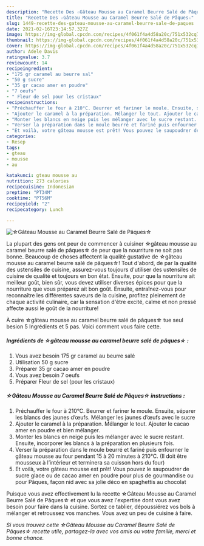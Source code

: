 ```yaml
---
description: "Recette Des ☆Gâteau Mousse au Caramel Beurre Salé de Pâques☆"
title: "Recette Des ☆Gâteau Mousse au Caramel Beurre Salé de Pâques☆"
slug: 1449-recette-des-gateau-mousse-au-caramel-beurre-sale-de-paques
date: 2021-02-16T23:14:57.327Z
image: https://img-global.cpcdn.com/recipes/4f061f4a4d58a20c/751x532cq70/☆gateau-mousse-au-caramel-beurre-sale-de-paques☆-photo-principale-de-la-recette.jpg
thumbnail: https://img-global.cpcdn.com/recipes/4f061f4a4d58a20c/751x532cq70/☆gateau-mousse-au-caramel-beurre-sale-de-paques☆-photo-principale-de-la-recette.jpg
cover: https://img-global.cpcdn.com/recipes/4f061f4a4d58a20c/751x532cq70/☆gateau-mousse-au-caramel-beurre-sale-de-paques☆-photo-principale-de-la-recette.jpg
author: Adele Davis
ratingvalue: 3.7
reviewcount: 14
recipeingredient:
- "175 gr caramel au beurre sal"
- "50 g sucre"
- "35 gr cacao amer en poudre"
- "7 oeufs"
- " Fleur de sel pour les cristaux"
recipeinstructions:
- "Préchauffer le four à 210°C. Beurrer et fariner le moule. Ensuite, séparer les blancs des jaunes d’œufs. Mélanger les jaunes d’œufs avec le sucre"
- "Ajouter le caramel à la préparation. Mélanger le tout. Ajouter le cacao amer en poudre et bien mélanger."
- "Monter les blancs en neige puis les mélanger avec le sucre restant. Ensuite, incorporer les blancs à la préparation en plusieurs fois."
- "Verser la préparation dans le moule beurré et fariné puis enfourner le gâteau mousse au four pendant 15 à 20 minutes à 210°C. (Il doit être mousseux à l’intérieur et terminera sa cuisson hors du four)"
- "Et voilà, votre gâteau mousse est prêt! Vous pouvez le saupoudrer de sucre glace ou de cacao amer en poudre pour plus de gourmandise ou pour Pâques, façon nid avec sa jolie déco en spaghettis au chocolat"
categories:
- Resep
tags:
- gteau
- mousse
- au

katakunci: gteau mousse au 
nutrition: 273 calories
recipecuisine: Indonesian
preptime: "PT34M"
cooktime: "PT56M"
recipeyield: "2"
recipecategory: Lunch

---
```



![☆Gâteau Mousse au Caramel Beurre Salé de Pâques☆](https://img-global.cpcdn.com/recipes/4f061f4a4d58a20c/751x532cq70/☆gateau-mousse-au-caramel-beurre-sale-de-paques☆-photo-principale-de-la-recette.jpg)

La plupart des gens ont peur de commencer à cuisiner ☆gâteau mousse au caramel beurre salé de pâques☆ de peur que la nourriture ne soit pas bonne. Beaucoup de choses affectent la qualité gustative de ☆gâteau mousse au caramel beurre salé de pâques☆! Tout d'abord, de par la qualité des ustensiles de cuisine, assurez-vous toujours d'utiliser des ustensiles de cuisine de qualité et toujours en bon état. Ensuite, pour que la nourriture ait meilleur goût, bien sûr, vous devez utiliser diverses épices pour que la nourriture que vous préparez ait bon goût. Ensuite, entraînez-vous pour reconnaître les différentes saveurs de la cuisine, profitez pleinement de chaque activité culinaire, car la sensation d'être excité, calme et non pressé affecte aussi le goût de la nourriture!

<!--inarticleads1-->

À cuire ☆gâteau mousse au caramel beurre salé de pâques☆ tue seul besion 5 Ingrédients et 5 pas. Voici comment vous faire cette.

##### Ingrédients de ☆gâteau mousse au caramel beurre salé de pâques☆ :

1. Vous avez besoin 175 gr caramel au beurre salé
1. Utilisation 50 g sucre
1. Préparer 35 gr cacao amer en poudre
1. Vous avez besoin 7 oeufs
1. Préparer  Fleur de sel (pour les cristaux)




<!--inarticleads2-->

##### ☆Gâteau Mousse au Caramel Beurre Salé de Pâques☆ instructions :

1. Préchauffer le four à 210°C. Beurrer et fariner le moule. Ensuite, séparer les blancs des jaunes d’œufs. Mélanger les jaunes d’œufs avec le sucre
1. Ajouter le caramel à la préparation. Mélanger le tout. Ajouter le cacao amer en poudre et bien mélanger.
1. Monter les blancs en neige puis les mélanger avec le sucre restant. Ensuite, incorporer les blancs à la préparation en plusieurs fois.
1. Verser la préparation dans le moule beurré et fariné puis enfourner le gâteau mousse au four pendant 15 à 20 minutes à 210°C. (Il doit être mousseux à l’intérieur et terminera sa cuisson hors du four)
1. Et voilà, votre gâteau mousse est prêt! Vous pouvez le saupoudrer de sucre glace ou de cacao amer en poudre pour plus de gourmandise ou pour Pâques, façon nid avec sa jolie déco en spaghettis au chocolat




<!--inarticleads1-->

<p>
Puisque vous avez effectivement lu la recette ☆Gâteau Mousse au Caramel Beurre Salé de Pâques☆ et que vous avez l'expertise dont vous avez besoin pour faire dans la cuisine. Sortez ce tablier, dépoussiérez vos bols à mélanger et retroussez vos manches. Vous avez un peu de cuisine à faire.
</p>

<p>
<i>Si vous trouvez cette ☆Gâteau Mousse au Caramel Beurre Salé de Pâques☆ recette utile, partagez-la avec vos amis ou votre famille, merci et bonne chance.</i>
</p>
